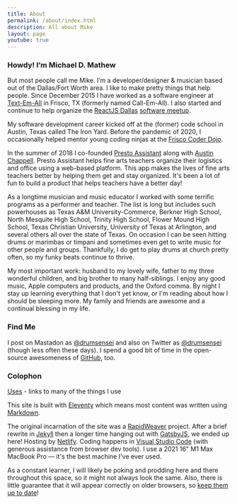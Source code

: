 ```yaml
---
title: About
permalink: /about/index.html
description: All about Mike
layout: page
youtube: true
---
```


### Howdy! I’m Michael D. Mathew

But most people call me Mike. I’m a developer/designer & musician based out of the Dallas/Fort Worth area. I like to make pretty things that help people. Since December 2015 I have worked as a software engineer at [Text-Em-All](https://www.text-em-all.com/) in Frisco, TX (formerly named Call-Em-All). I also started and continue to help organize the [ReactJS Dallas](https://www.meetup.com/ReactJS-Dallas/) [software meetup](https://www.reactjs-dallas.com/).

My software development career kicked off at the (former) code school in Austin, Texas called The Iron Yard. Before the pandemic of 2020, I occasionally helped mentor young coding ninjas at the [Frisco Coder Dojo](https://dojo.call-em-all.com/).

In the summer of 2018 I co-founded [Presto Assistant](https://www.presto-assistant.com/) along with [Austin Chappell](https://www.awchappell.com/). Presto Assistant helps fine arts teachers organize their logistics and office using a web-based platform. This app makes the lives of fine arts teachers better by helping them get and stay organized. It's been a lot of fun to build a product that helps teachers have a better day!

As a longtime musician and music educator I worked with some terrific programs as a performer and teacher. The list is long but includes such powerhouses as Texas A&amp;M University-Commerce, Berkner High School, North Mesquite High School, Trinity High School, Flower Mound High School, Texas Christian University, University of Texas at Arlington, and several others all over the state of Texas. On occasion I can be seen hitting drums or marimbas or timpani and sometimes even get to write music for other people and groups. Thankfully, I do get to play drums at church pretty often, so my funky beats continue to thrive.

My most important work: husband to my lovely wife, father to my three wonderful children, and big brother to many half-siblings. I enjoy any good music, Apple computers and products, and the Oxford comma. By night I stay up learning everything that I don't yet know, or I'm reading about how I should be sleeping more. My family and friends are awesome and a continual blessing in my life.

### Find Me

I post on Mastadon as [@drumsensei](https://mstdn.social/@drumsensei) and also on Twitter as [@drumsensei](https://twitter.com/drumsensei) (though less often these days). I spend a good bit of time in the open-source awesomeness of [GitHub](https://github.com/m2mathew), too.

### Colophon

[Uses](/uses) - links to many of the things I use

This site is built with [Eleventy]() which means most content was written using [Markdown](https://daringfireball.net/projects/markdown/).

The original incarnation of the site was a [RapidWeaver](http://realmacsoftware.com/rapidweaver/) project. After a brief rewrite in [Jekyll](https://jekyllrb.com/) then a longer time hanging out with [GatsbyJS](https://www.gatsbyjs.com/), we ended up here! Hosting by [Netlify](https://www.netlify.com/). Coding happens in [Visual Studio Code](https://code.visualstudio.com/) (with generous assistance from browser dev tools). I use a 2021 16" M1 Max MacBook Pro — it's the best machine I've ever used.

As a constant learner, I will likely be poking and prodding here and there throughout this space, so it might not always look the same. Also, there is little guarantee that it will appear correctly on older browsers, so [keep them up to date](https://browsehappy.com)!

